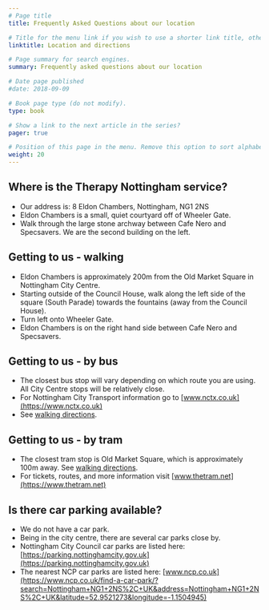 ```yaml
---
# Page title
title: Frequently Asked Questions about our location

# Title for the menu link if you wish to use a shorter link title, otherwise remove this option.
linktitle: Location and directions

# Page summary for search engines.
summary: Frequently asked questions about our location

# Date page published
#date: 2018-09-09

# Book page type (do not modify).
type: book

# Show a link to the next article in the series?
pager: true

# Position of this page in the menu. Remove this option to sort alphabetically.
weight: 20
---
```


## Where is the Therapy Nottingham service?
- Our address is: 8 Eldon Chambers, Nottingham, NG1 2NS
- Eldon Chambers is a small, quiet courtyard off of Wheeler Gate.
- Walk through the large stone archway between Cafe Nero and Specsavers.  We are the second building on the left.

## Getting to us - walking
- Eldon Chambers is approximately 200m from the Old Market Square in Nottingham City Centre.
- Starting outside of the Council House, walk along the left side of the square (South Parade) towards the fountains (away from the Council House).
- Turn left onto Wheeler Gate.
- Eldon Chambers is on the right hand side between Cafe Nero and Specsavers.

## Getting to us - by bus
- The closest bus stop will vary depending on which route you are using.  All City Centre stops will be relatively close.
- For Nottingham City Transport information go to [www.nctx.co.uk](https://www.nctx.co.uk)
- See [walking directions](#getting-to-us---walking).

## Getting to us - by tram
- The closest tram stop is Old Market Square, which is approximately 100m away. See [walking directions](#getting-to-us---walking).
- For tickets, routes, and more information visit [www.thetram.net](https://www.thetram.net)

## Is there car parking available?
- We do not have a car park.
- Being in the city centre, there are several car parks close by.
- Nottingham City Council car parks are listed here: [https://parking.nottinghamcity.gov.uk](https://parking.nottinghamcity.gov.uk)
- The nearest NCP car parks are listed here: [www.ncp.co.uk](https://www.ncp.co.uk/find-a-car-park/?search=Nottingham+NG1+2NS%2C+UK&address=Nottingham+NG1+2NS%2C+UK&latitude=52.9521273&longitude=-1.1504945)

